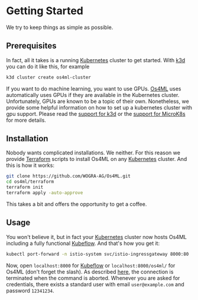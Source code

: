 # Getting Started
We try to keep things as simple as possible. 

## Prerequisites
In fact, all it takes is a running [Kubernetes][] cluster to get started.
With [k3d][] you can do it like this, for example

```sh
k3d cluster create os4ml-cluster
```

If you want to do machine learning, you want to use GPUs. [Os4ML][] uses 
automatically uses GPUs if they are available in the Kubernetes cluster.
Unfortunately, GPUs are known to be a topic of their own. Nonetheless, we 
provide some helpful information on how to set up a kubernetes cluster with 
gpu support. Please read the [support for k3d](gpu_support/k3d.md) or the 
[support for MicroK8s](gpu_support/microk8s.md) for more details.

## Installation
Nobody wants complicated installations. We neither. For this reason
we provide [Terraform][] scripts to install Os4ML on any [Kubernetes][]
cluster. And this is how it works:

```sh
git clone https://github.com/WOGRA-AG/Os4ML.git
cd os4ml/terraform
terraform init
terraform apply -auto-approve
```

This takes a bit and offers the opportunity to get a coffee.

## Usage
You won't believe it, but in fact your [Kubernetes][] cluster now hosts Os4ML 
including a fully functional [Kubeflow][]. And that's how you get it:

```sh
kubectl port-forward -n istio-system svc/istio-ingressgateway 8000:80
```
Now, open `localhost:8000` for [Kubeflow][] or `localhost:8000/os4ml/` for 
Os4ML (don't forget the slash). As described 
[here](https://kubernetes.io/docs/tasks/access-application-cluster/port-forward-access-application-cluster/),
the connection is terminated when the command is aborted. Whenever you are 
asked for credentials, there exists a standard user with email 
`user@example.com` and password `12341234`.

[Kubernetes]: https://kubernetes.io/
[Kubernetes/port-forward]: https://kubernetes.io/docs/tasks/access-application-cluster/port-forward-access-application-cluster/
[Kubeflow]: https://www.kubeflow.org/
[k3d]: https://k3d.io
[Terraform]: https://www.terraform.io/
[Os4ML]: https://github.com/WOGRA-AG/Os4ML